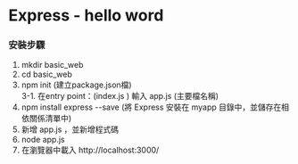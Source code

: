 # Express  - hello word

### 安裝步驟

1. mkdir basic_web
2. cd basic_web
3. npm init (建立package.json檔)  
3-1. 在entry point：(index.js ) 輸入 app.js (主要檔名稱)
4. npm install express --save (將 Express 安裝在 myapp 目錄中，並儲存在相依關係清單中)  
5. 新增 app.js ，並新增程式碼
6. node app.js
7. 在瀏覽器中載入 http://localhost:3000/ 

